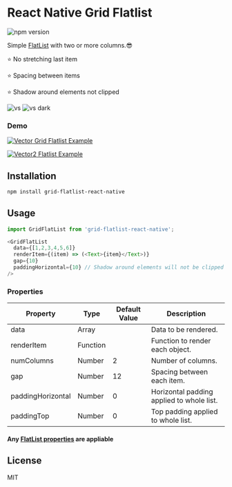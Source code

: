 # React Native Grid Flatlist

![npm version](https://img.shields.io/npm/v/grid-flatlist-react-native.svg?colorB=brightgreen&style=flat-square)

Simple [FlatList](https://reactnative.dev/docs/flatlist#itemseparatorcomponent) with two or more columns.😎

⭐ No stretching last item

⭐ Spacing between items

⭐ Shadow around elements not clipped

![vs](https://user-images.githubusercontent.com/93822098/154815970-735fad6c-6204-46ef-aae3-7f82ac585c80.png#gh-light-mode-only#gh-light-mode-only)
![vs dark](https://user-images.githubusercontent.com/93822098/154816485-0bee3d2d-4490-426b-b48b-287ec280acfd.png#gh-dark-mode-only)

### Demo
[![Vector](https://user-images.githubusercontent.com/93822098/154816145-9a68b06b-292a-4b51-a854-7a60d74abaf3.png#gh-dark-mode-only) Grid Flatlist Example](https://snack.expo.dev/@daniil8k/grid-flatlist-example)

[![Vector2](https://user-images.githubusercontent.com/93822098/154816175-b5d6808a-d2b7-46b7-a5f8-53f7f3bd286e.png) Flatlist Example](https://snack.expo.dev/@daniil8k/usual-react-native-flatlist)

## Installation

```sh
npm install grid-flatlist-react-native
```

## Usage

```javascript
import GridFlatList from 'grid-flatlist-react-native';
```
```javascript
<GridFlatList
  data={[1,2,3,4,5,6]}
  renderItem={(item) => (<Text>{item}</Text>)}
  gap={10}
  paddingHorizontal={10} // Shadow around elements will not be clipped
/>
```

### Properties

| Property | Type | Default Value | Description |
|---|---|---|---|
| data  | Array |  | Data to be rendered. |  |
| renderItem | Function |  | Function to render each object.  |
| numColumns | Number | 2  | Number of columns. |
| gap | Number | 12  | Spacing between each item. |
| paddingHorizontal | Number | 0 | Horizontal padding applied to whole list. |
| paddingTop | Number | 0 | Top padding applied to whole list. |

#### Any [FlatList properties](https://reactnative.dev/docs/flatlist#itemseparatorcomponent) are appliable
## License

MIT
